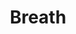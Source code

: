 --- 
title: "Breath"
publishdate: "2019-8-13T16:48:46+02:00"
src: "https://365manga.net/manga/breath"
image: "https://data.365manga.net/images/thumbnails/6565-breath.jpg"
description: "Koushi Yanagi is a gay student. He finds a very sexy office worker at a gay club, who gets drunk and accepts his advances. But when the office worker suddenly becomes sober, he loses his nerve, starts acting violently and runs away. Koushi has been so disgusted, he goes to Takashi Kirishima, aka Ten, his friend with benefit. At Ten's house, Koushi meets the office worker again. He is Ten's…"
---